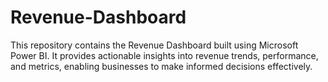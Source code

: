 # Revenue-Dashboard
This repository contains the Revenue Dashboard built using Microsoft Power BI. It provides actionable insights into revenue trends, performance, and metrics, enabling businesses to make informed decisions effectively.
